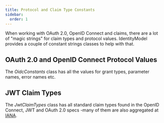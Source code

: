 ```yaml
---
title: Protocol and Claim Type Constants
sidebar:
  order: 1
---
```


When working with OAuth 2.0, OpenID Connect and claims, there are a lot
of "magic strings" for claim types and protocol values. IdentityModel
provides a couple of constant strings classes to help with that.

## OAuth 2.0 and OpenID Connect Protocol Values

The *OidcConstants* class has all the values for grant types, parameter
names, error names etc.

## JWT Claim Types

The *JwtClaimTypes* class has all standard claim types found in the
OpenID Connect, JWT and OAuth 2.0 specs -many of them are also
aggregated at [IANA](https://www.iana.org/assignments/jwt/jwt.xhtml).

